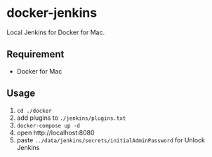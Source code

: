 # docker-jenkins

Local Jenkins for Docker for Mac.

## Requirement

- Docker for Mac

## Usage

1. `cd ./docker`
2. add plugins to `./jenkins/plugins.txt`
3. `docker-compose up -d`
4. open http://localhost:8080
5. paste `../data/jenkins/secrets/initialAdminPassword` for Unlock Jenkins
